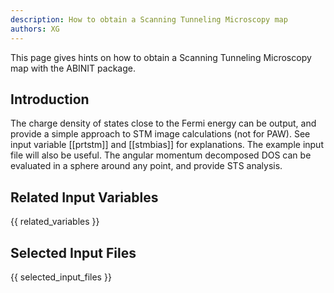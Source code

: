 ```yaml
---
description: How to obtain a Scanning Tunneling Microscopy map
authors: XG
---
```

<!--- This is the source file for this topics. Can be edited. -->

This page gives hints on how to obtain a Scanning Tunneling Microscopy map with the ABINIT package.

## Introduction

The charge density of states close to the Fermi energy can be output, and
provide a simple approach to STM image calculations (not for PAW). See input
variable [[prtstm]] and [[stmbias]] for explanations. The example input file
will also be useful. The angular momentum decomposed DOS can be evaluated in a
sphere around any point, and provide STS analysis.



## Related Input Variables

{{ related_variables }}

## Selected Input Files

{{ selected_input_files }}

